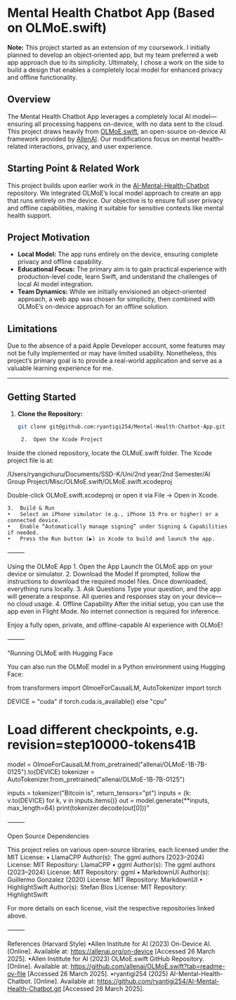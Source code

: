 # Mental Health Chatbot App (Based on OLMoE.swift)

**Note:** This project started as an extension of my coursework. I initially planned to develop an object‐oriented app, but my team preferred a web app approach due to its simplicity. Ultimately, I chose a work on the side to build a design that enables a completely local model for enhanced privacy and offline functionality.

## Overview

The Mental Health Chatbot App leverages a completely local AI model—ensuring all processing happens on-device, with no data sent to the cloud. This project draws heavily from [OLMoE.swift](https://github.com/allenai/OLMoE.swift?tab=readme-ov-file), an open-source on-device AI framework provided by [AllenAI](https://allenai.org/on-device). Our modifications focus on mental health–related interactions, privacy, and user experience.

## Starting Point & Related Work

This project builds upon earlier work in the [AI-Mental-Health-Chatbot](https://github.com/ryantigi254/AI-Mental-Health-Chatbot.git) repository. We integrated OLMoE’s local model approach to create an app that runs entirely on the device. Our objective is to ensure full user privacy and offline capabilities, making it suitable for sensitive contexts like mental health support.

## Project Motivation

- **Local Model:** The app runs entirely on the device, ensuring complete privacy and offline capability.  
- **Educational Focus:** The primary aim is to gain practical experience with production-level code, learn Swift, and understand the challenges of local AI model integration.  
- **Team Dynamics:** While we initially envisioned an object-oriented approach, a web app was chosen for simplicity, then combined with OLMoE’s on-device approach for an offline solution.

## Limitations

Due to the absence of a paid Apple Developer account, some features may not be fully implemented or may have limited usability. Nonetheless, this project’s primary goal is to provide a real-world application and serve as a valuable learning experience for me.

---

## Getting Started

1. **Clone the Repository:**
   ```bash
   git clone git@github.com:ryantigi254/Mental-Health-Chatbot-App.git

	2.	Open the Xcode Project
Inside the cloned repository, locate the OLMoE.swift folder. The Xcode project file is at:

/Users/ryangichuru/Documents/SSD-K/Uni/2nd year/2nd Semester/AI Group Project/Misc/OLMoE.swift/OLMoE.swift.xcodeproj

Double-click OLMoE.swift.xcodeproj or open it via File → Open in Xcode.

	3.	Build & Run
	•	Select an iPhone simulator (e.g., iPhone 15 Pro or higher) or a connected device.
	•	Enable “Automatically manage signing” under Signing & Capabilities if needed.
	•	Press the Run button (▶) in Xcode to build and launch the app.

⸻

Using the OLMoE App
	1.	Open the App
Launch the OLMoE app on your device or simulator.
	2.	Download the Model
If prompted, follow the instructions to download the required model files. Once downloaded, everything runs locally.
	3.	Ask Questions
Type your question, and the app will generate a response. All queries and responses stay on your device—no cloud usage.
	4.	Offline Capability
After the initial setup, you can use the app even in Flight Mode. No internet connection is required for inference.

Enjoy a fully open, private, and offline-capable AI experience with OLMoE!

⸻

"Running OLMoE with Hugging Face

You can also run the OLMoE model in a Python environment using Hugging Face:

from transformers import OlmoeForCausalLM, AutoTokenizer
import torch

DEVICE = "cuda" if torch.cuda.is_available() else "cpu"

# Load different checkpoints, e.g. revision=step10000-tokens41B
model = OlmoeForCausalLM.from_pretrained("allenai/OLMoE-1B-7B-0125").to(DEVICE)
tokenizer = AutoTokenizer.from_pretrained("allenai/OLMoE-1B-7B-0125")

inputs = tokenizer("Bitcoin is", return_tensors="pt")
inputs = {k: v.to(DEVICE) for k, v in inputs.items()}
out = model.generate(**inputs, max_length=64)
print(tokenizer.decode(out[0]))"



⸻

Open Source Dependencies

This project relies on various open-source libraries, each licensed under the MIT License:
	•	LlamaCPP
Author(s): The ggml authors (2023–2024)
License: MIT
Repository: LlamaCPP
	•	ggml
Author(s): The ggml authors (2023–2024)
License: MIT
Repository: ggml
	•	MarkdownUI
Author(s): Guillermo Gonzalez (2020)
License: MIT
Repository: MarkdownUI
	•	HighlightSwift
Author(s): Stefan Blos
License: MIT
Repository: HighlightSwift

For more details on each license, visit the respective repositories linked above.

⸻

References (Harvard Style)
•Allen Institute for AI (2023) On-Device AI. [Online]. Available at: https://allenai.org/on-device [Accessed 26 March 2025].
•Allen Institute for AI (2023) OLMoE.swift GitHub Repository. [Online]. Available at: https://github.com/allenai/OLMoE.swift?tab=readme-ov-file [Accessed 26 March 2025].
•ryantigi254 (2025) AI-Mental-Health-Chatbot. [Online]. Available at: https://github.com/ryantigi254/AI-Mental-Health-Chatbot.git [Accessed 26 March 2025].

